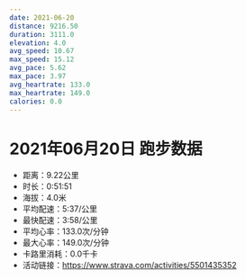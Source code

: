 ```yaml
---
date: 2021-06-20
distance: 9216.50
duration: 3111.0
elevation: 4.0
avg_speed: 10.67
max_speed: 15.12
avg_pace: 5.62
max_pace: 3.97
avg_heartrate: 133.0
max_heartrate: 149.0
calories: 0.0
---
```


# 2021年06月20日 跑步数据

- 距离：9.22公里
- 时长：0:51:51
- 海拔：4.0米
- 平均配速：5:37/公里
- 最快配速：3:58/公里
- 平均心率：133.0次/分钟
- 最大心率：149.0次/分钟
- 卡路里消耗：0.0千卡
- 活动链接：https://www.strava.com/activities/5501435352
